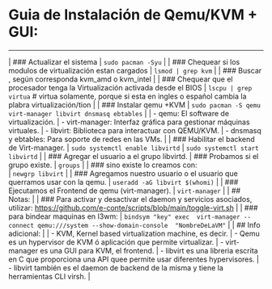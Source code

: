 
#   Guia de Instalación de Qemu/KVM + GUI:
-----------------------------------------
| ###   Actualizar el sistema
| `sudo pacman -Syu`
|
| ###   Chequear si los modulos de virtualización estan cargados
| `lsmod | grep kvm`
|
| ###   Buscar , según corresponda kvm_amd o kvm_intel
|
| ###   Chequear que el procesador tenga la Virtualización activada desde el BIOS 
| `lscpu | grep virtua`     #   virtua solamente, porque si esta en ingles o español cambia la plabra virtualización/tion
|
| ###   Instalar qemu +KVM
| `sudo pacman -S qemu virt-manager libvirt dnsmasq ebtables`
|
|   - qemu: El software de virtualización.
|   - virt-manager: Interfaz gráfica para gestionar máquinas virtuales.
|   - libvirt: Biblioteca para interactuar con QEMU/KVM.
|   - dnsmasq y ebtables: Para soporte de redes en las VMs.
|
| ###   Habilitar el backend de Virt-manager.
| `sudo systemctl enable libvirtd`
| `sudo systemctl start libvirtd`
|
| ###  Agregar el usuario a el grupo libvirtd.
| ###  Probamos si el grupo existe.
| `groups` 
|
| ###   sino existe lo  creamos con:   
| `newgrp libvirt`
|
| ###   Agregamos nuestro usuario o el usuario que querramos usar con la qemu.
| `useradd -aG libvirt $(whomi)`
|
| ###   Ejecutamos el Frontend de qemu (virt-manager). 
| `virt-manager`
|
| ##  Notas: 
|
| ###  Para activar y desactivar el daemon y servicios asociados, utilizar: https://github.com/e-conte/scripts/blob/main/toggle-virt.sh
|
| ###  para bindear maquinas en I3wm:
| `bindsym "key" exec  virt-manager --connect qemu:///system --show-domain-console  "NombreDeLaVM"`
|
| ##  Info adicional:
|
|   - KVM, Kernel based virtualization machine, es decir.
|   - Qemu es un hypervisor de KVM ó aplicación que permite virtualizar.
|   - virt-manager es una GUI para KVM, el frontend.
|   - libvirt es una libreria escrita en C que proporciona una API quee permite usar diferentes hypervisores. 
|   - libvirt también es el daemon de backend de la misma y tiene la herramientas CLI virsh.
|
